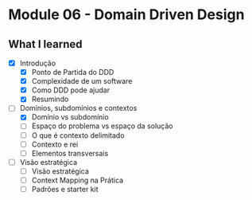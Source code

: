 # Module 06 - Domain Driven Design

## What I learned

- [x] Introdução
  - [x] Ponto de Partida do DDD
  - [x] Complexidade de um software
  - [x] Como DDD pode ajudar
  - [x] Resumindo

- [ ] Domínios, subdomínios e contextos
  - [x] Domínio vs subdomínio
  - [ ] Espaço do problema vs espaço da solução
  - [ ] O que é contexto delimitado
  - [ ] Contexto e rei
  - [ ] Elementos transversais

- [ ] Visão estratégica
  - [ ] Visão estratégica
  - [ ] Context Mapping na Prática
  - [ ] Padrões e starter kit